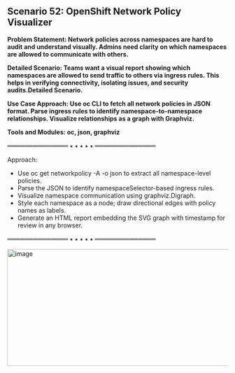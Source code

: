 ## Scenario 52: OpenShift Network Policy Visualizer  
**Problem Statement: Network policies across namespaces are hard to audit and understand visually. Admins need clarity on which namespaces are allowed to communicate with others.**  

**Detailed Scenario: Teams want a visual report showing which namespaces are allowed to send traffic to others via ingress rules. This helps in verifying connectivity, isolating issues, and security audits.Detailed Scenario.**  

**Use Case Approach: Use oc CLI to fetch all network policies in JSON format. Parse ingress rules to identify namespace-to-namespace relationships. Visualize relationships as a graph with Graphviz.**  

**Tools and Modules: oc, json, graphviz**  


══════════════ ⭑ ⭑ ⭑ ⭑ ⭑ ══════════════

Approach:  
- Use oc get networkpolicy -A -o json to extract all namespace-level policies.  
- Parse the JSON to identify namespaceSelector-based ingress rules.  
- Visualize namespace communication using graphviz.Digraph.  
- Style each namespace as a node; draw directional edges with policy names as labels.  
- Generate an HTML report embedding the SVG graph with timestamp for review in any browser.  

══════════════ ⭑ ⭑ ⭑ ⭑ ⭑ ══════════════

<img width="1301" height="267" alt="image" src="https://github.com/user-attachments/assets/2e9a7452-2753-47c1-8d8a-d7c177f72a91" />
